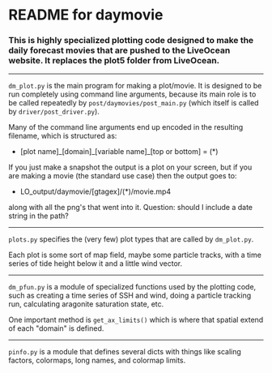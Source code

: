 # README for daymovie

### This is highly specialized plotting code designed to make the daily forecast movies that are pushed to the LiveOcean website.  It replaces the plot5 folder from LiveOcean.

---

`dm_plot.py` is the main program for making a plot/movie. It is designed to be run completely using command line arguments, because its main role is to be called repeatedly by `post/daymovies/post_main.py` (which itself is called by `driver/post_driver.py`).

Many of the command line arguments end up encoded in the resulting filename, which is structured as:

- [plot name]\_[domain]\_[variable name]\_[top or bottom] = (*)

If you just make a snapshot the output is a plot on your screen, but if you are making a movie (the standard use case) then the output goes to:

- LO_output/daymovie/[gtagex]/(*)/movie.mp4

along with all the png's that went into it.  Question: should I include a date string in the path?

---

`plots.py` specifies the (very few) plot types that are called by `dm_plot.py`.

Each plot is some sort of map field, maybe some particle tracks, with a time series of tide height below it and a little wind vector.

---

`dm_pfun.py` is a module of specialized functions used by the plotting code, such as creating a time series of SSH and wind, doing a particle tracking run, calculating aragonite saturation state, etc.

One important method is `get_ax_limits()` which is where that spatial extend of each "domain" is defined.

---

`pinfo.py` is a module that defines several dicts with things like scaling factors, colormaps, long names, and colormap limits.
